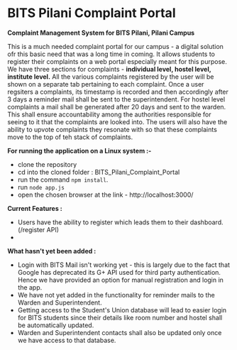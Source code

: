 # BITS Pilani Complaint Portal 
**Complaint Management System for BITS Pilani, Pilani Campus**

This is a much needed complaint portal for our campus - a digital solution ofr this basic need that was a long time in coming. It allows students to register their complaints on a web portal especially meant for this purpose. 
We have three sections for complaints - **individual level, hostel level, institute level.** 
All the various complaints registered by the user will be shown on a separate tab pertaining to each complaint. 
Once a user regsiters a complaints, its timestamp is recorded and then accordingly after 3 days a reminder mail shall be sent to the superintendent. For hostel level complaints a mail shall be generated after 20 days and sent to the warden. 
This shall ensure accountability among the authorities responsible for seeing to it that the complaints are looked into. 
The users will also have the ability to upvote complaints they resonate with so that these complaints move to the top of teh stack of complaints.

**For running the application on a Linux system :-** 
 - clone the repository
 - cd into the cloned folder : BITS_Pilani_Complaint_Portal
 - run the command `npm install`. 
 - run `node app.js`
 - open the chosen browser at the link - http://localhost:3000/

**Current Features :**
 - Users have the ability to register which leads them to their dashboard. (/register API)
 - 
 
**What hasn't yet been added :**
 - Login with BITS Mail isn't working yet - this is largely due to the fact that Google has deprecated its G+ API used for        third party authentication. Hence we have provided an option for manual registration and login in the app. 
 - We have not yet added in the functionality for reminder mails to the Warden and Superintendent.
 - Getting access to the Student's Union database will lead to easier login for BITS students since their details like room        number and hostel shall be automatically updated. 
 - Warden and Superintendent contacts shall also be updated only once we have access to that database. 

